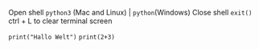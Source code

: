 
Open shell `python3` (Mac and Linux) | `python`(Windows)
Close shell `exit()`
ctrl + L to clear terminal screen

`print("Hallo Welt")`
`print(2+3)`
